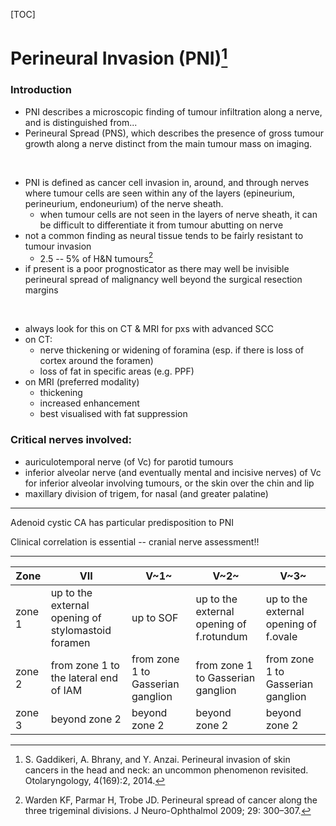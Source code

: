 [TOC]

# Perineural Invasion (PNI)[^1]

[^1]: S. Gaddikeri, A. Bhrany, and Y. Anzai. Perineural invasion of skin cancers in the head and neck: an uncommon phenomenon revisited. Otolaryngology, 4(169):2, 2014.



### Introduction


- PNI describes a microscopic finding of tumour infiltration along a nerve, and is distinguished from...
- Perineural Spread (PNS), which describes the presence of gross tumour growth along a nerve distinct from the main tumour mass on imaging.

$~$

- PNI is defined as cancer cell invasion in, around, and through nerves where tumour cells are seen within any of the layers (epineurium, perineurium, endoneurium) of the nerve sheath.
  - when tumour cells are not seen in the layers of nerve sheath, it can be difficult to differentiate it from tumour abutting on nerve
- not a common finding as neural tissue tends to be fairly resistant to tumour invasion
  - 2.5 -- 5% of H&N tumours[^2]
- if present is a poor prognosticator as there may well be invisible perineural spread of malignancy well beyond the surgical resection margins

[^2]: Warden KF, Parmar H, Trobe JD. Perineural spread of cancer along the three trigeminal divisions. J Neuro-Ophthalmol 2009; 29: 300–307.

$~$

- always look for this on CT & MRI for pxs with advanced SCC
- on CT:
  - nerve thickening or widening of foramina (esp. if there is loss of cortex around the foramen)
  - loss of fat in specific areas (e.g. PPF)
- on MRI (preferred modality)
  - thickening
  - increased enhancement
  - best visualised with fat suppression

### Critical nerves involved:

- auriculotemporal nerve (of Vc) for parotid tumours
- inferior alveolar nerve (and eventually mental and incisive nerves) of Vc for inferior alveolar involving tumours, or the skin over the chin and lip
- maxillary division of trigem, for nasal (and greater palatine)

----

Adenoid cystic CA has particular predisposition to PNI

Clinical correlation is essential -- cranial nerve assessment!!

----

  Zone| VII  | V~1~  | V~2~  | V~3~  
--|---|---|---|--
  zone 1| up to the external opening of stylomastoid foramen | up to SOF | up to the external opening of f.rotundum | up to the external opening of f.ovale  
  zone 2| from zone 1 to the lateral end of IAM | from zone 1 to Gasserian ganglion | from zone 1 to Gasserian ganglion | from zone 1 to Gasserian ganglion  
  zone 3| beyond zone 2 | beyond zone 2 | beyond zone 2 | beyond zone 2  
